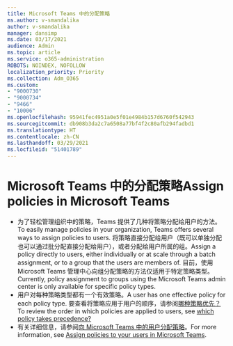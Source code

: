```yaml
---
title: Microsoft Teams 中的分配策略
ms.author: v-smandalika
author: v-smandalika
manager: dansimp
ms.date: 03/17/2021
audience: Admin
ms.topic: article
ms.service: o365-administration
ROBOTS: NOINDEX, NOFOLLOW
localization_priority: Priority
ms.collection: Adm_O365
ms.custom:
- "9000730"
- "9000734"
- "9466"
- "10006"
ms.openlocfilehash: 95941fec4951a0e5f01e4984b157d6760f542943
ms.sourcegitcommit: db908b3da2c7a6508a77bf4f2c80afb294fadbd1
ms.translationtype: HT
ms.contentlocale: zh-CN
ms.lasthandoff: 03/29/2021
ms.locfileid: "51401789"
---
```

# <a name="assign-policies-in-microsoft-teams"></a><span data-ttu-id="33369-102">Microsoft Teams 中的分配策略</span><span class="sxs-lookup"><span data-stu-id="33369-102">Assign policies in Microsoft Teams</span></span>

- <span data-ttu-id="33369-103">为了轻松管理组织中的策略，Teams 提供了几种将策略分配给用户的方法。</span><span class="sxs-lookup"><span data-stu-id="33369-103">To easily manage policies in your organization, Teams offers several ways to assign policies to users.</span></span> <span data-ttu-id="33369-104">将策略直接分配给用户（既可以单独分配也可以通过批分配直接分配给用户），或者分配给用户所属的组。</span><span class="sxs-lookup"><span data-stu-id="33369-104">Assign a policy directly to users, either individually or at scale through a batch assignment, or to a group that the users are members of.</span></span>  <span data-ttu-id="33369-105">目前，使用 Microsoft Teams 管理中心向组分配策略的方法仅适用于特定策略类型。</span><span class="sxs-lookup"><span data-stu-id="33369-105">Currently, policy assignment to groups using the Microsoft Teams admin center is only available for specific policy types.</span></span> 
- <span data-ttu-id="33369-106">用户对每种策略类型都有一个有效策略。</span><span class="sxs-lookup"><span data-stu-id="33369-106">A user has one effective policy for each policy type.</span></span> <span data-ttu-id="33369-107">要查看将策略应用于用户的顺序，请参阅[哪种策略优先？](https://docs.microsoft.com/microsoftteams/assign-policies#which-policy-takes-precedence)</span><span class="sxs-lookup"><span data-stu-id="33369-107">To review the order in which policies are applied to users, see [which policy takes precedence?](https://docs.microsoft.com/microsoftteams/assign-policies#which-policy-takes-precedence)</span></span>
- <span data-ttu-id="33369-108">有关详细信息，请参阅[向 Microsoft Teams 中的用户分配策略](https://docs.microsoft.com/microsoftteams/assign-policies)。</span><span class="sxs-lookup"><span data-stu-id="33369-108">For more information, see [Assign policies to your users in Microsoft Teams](https://docs.microsoft.com/microsoftteams/assign-policies).</span></span>
